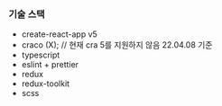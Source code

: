 
### 기술 스택

- create-react-app v5
- craco (X); // 현재 cra 5를 지원하지 않음 22.04.08 기준
- typescript 
- eslint + prettier
- redux
- redux-toolkit
- scss

